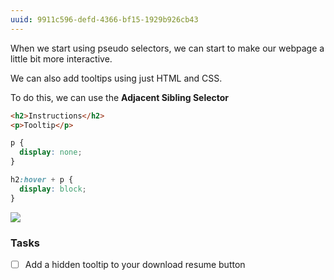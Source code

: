 ```yaml
---
uuid: 9911c596-defd-4366-bf15-1929b926cb43
---
```


When we start using pseudo selectors, we can start to make our webpage a little bit
more interactive.

We can also add tooltips using just HTML and CSS.


To do this, we can use the **Adjacent Sibling Selector**


```html
<h2>Instructions</h2>
<p>Tooltip</p>
```

```css
p {
  display: none;
}

h2:hover + p {
  display: block;
}
```


![](https://cl.ly/3m2g241n3j1y/Screen%20Recording%202017-10-22%20at%2002.35%20PM.gif)

### Tasks

- [ ] Add a hidden tooltip to your download resume button
